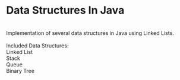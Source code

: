 # Data Structures In Java<br />
<br />
Implementation of several data structures in Java using Linked Lists.<br />
<br />
Included Data Structures:<br />
Linked List<br />
Stack<br />
Queue<br />
Binary Tree<br />
